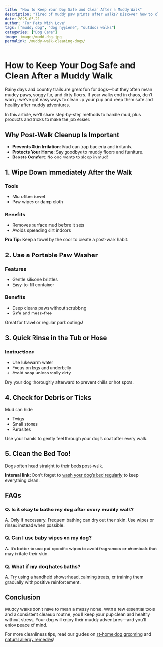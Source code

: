 ```yaml
---
title: "How to Keep Your Dog Safe and Clean After a Muddy Walk"
description: "Tired of muddy paw prints after walks? Discover how to clean and care for your dog after a muddy outing—without the stress or mess!"
date: 2025-05-21
author: "For Pets With Love"
tags: ["muddy dog", "dog hygiene", "outdoor walks"]
categories: ["Dog Care"]
image: images/mudd-dog.jpg
permalink: /muddy-walk-cleaning-dogs/
---
```


# How to Keep Your Dog Safe and Clean After a Muddy Walk

Rainy days and country trails are great fun for dogs—but they often mean muddy paws, soggy fur, and dirty floors. If your walks end in chaos, don’t worry: we’ve got easy ways to clean up your pup and keep them safe and healthy after muddy adventures.

In this article, we’ll share step-by-step methods to handle mud, plus products and tricks to make the job easier.

## Why Post-Walk Cleanup Is Important

- **Prevents Skin Irritation**: Mud can trap bacteria and irritants.
- **Protects Your Home**: Say goodbye to muddy floors and furniture.
- **Boosts Comfort**: No one wants to sleep in mud!

## 1. Wipe Down Immediately After the Walk

### Tools
- Microfiber towel
- Paw wipes or damp cloth

### Benefits
- Removes surface mud before it sets
- Avoids spreading dirt indoors

**Pro Tip:** Keep a towel by the door to create a post-walk habit.

## 2. Use a Portable Paw Washer

### Features
- Gentle silicone bristles
- Easy-to-fill container

### Benefits
- Deep cleans paws without scrubbing
- Safe and mess-free

Great for travel or regular park outings!

## 3. Quick Rinse in the Tub or Hose

### Instructions
- Use lukewarm water
- Focus on legs and underbelly
- Avoid soap unless really dirty

Dry your dog thoroughly afterward to prevent chills or hot spots.

## 4. Check for Debris or Ticks

Mud can hide:
- Twigs
- Small stones
- Parasites

Use your hands to gently feel through your dog’s coat after every walk.

## 5. Clean the Bed Too!

Dogs often head straight to their beds post-walk.

**Internal link:** Don’t forget to [wash your dog’s bed regularly](/how-often-wash-dog-bed/) to keep everything clean.

## FAQs

### Q. Is it okay to bathe my dog after every muddy walk?
A. Only if necessary. Frequent bathing can dry out their skin. Use wipes or rinses instead when possible.

### Q. Can I use baby wipes on my dog?
A. It’s better to use pet-specific wipes to avoid fragrances or chemicals that may irritate their skin.

### Q. What if my dog hates baths?
A. Try using a handheld showerhead, calming treats, or training them gradually with positive reinforcement.

## Conclusion

Muddy walks don’t have to mean a messy home. With a few essential tools and a consistent cleanup routine, you’ll keep your pup clean and healthy without stress. Your dog will enjoy their muddy adventures—and you’ll enjoy peace of mind.

For more cleanliness tips, read our guides on [at-home dog grooming](/dog-grooming-tools/) and [natural allergy remedies](/natural-dog-allergy-remedies/)!
